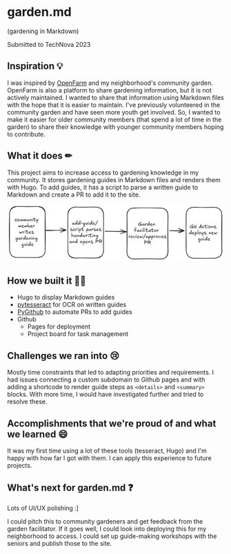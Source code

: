 # garden.md
(gardening in Markdown) 

Submitted to TechNova 2023 

## Inspiration 💡
I was inspired by [OpenFarm](https://openfarm.cc/) and my neighborhood's community garden. OpenFarm is also a platform to share gardening information, but it is not actively maintained. I wanted to share that information using Markdown files with the hope that it is easier to maintain. I've previously volunteered in the community garden and have seen more youth get involved. So, I wanted to make it easier for older community members (that spend a lot of time in the garden) to share their knowledge with younger community members hoping to contribute. 

## What it does ✏
This project aims to increase access to gardening knowledge in my community. It stores gardening guides in Markdown files and renders them with Hugo. To add guides, it has a script to parse a written guide to Markdown and create a PR to add it to the site. 

![garden](content/garden.png)

## How we built it 👷‍♀️
- Hugo to display Markdown guides 
- [pytesseract](https://pypi.org/project/pytesseract/) for OCR on written guides 
- [PyGithub](https://github.com/PyGithub/PyGithub) to automate PRs to add guides  
- Github 
  - Pages for deployment 
  - Project board for task management

## Challenges we ran into 😢
Mostly time constraints that led to adapting priorities and requirements. I had issues connecting a custom subdomain to Github pages and with adding a shortcode to render guide steps as `<details>` and `<summary>` blocks. With more time, I would have investigated further and tried to resolve these. 

## Accomplishments that we're proud of and what we learned 😄
It was my first time using a lot of these tools (tesseract, Hugo) and I'm happy with how far I got with them. I can apply this experience to future projects. 

## What's next for garden.md ❓
Lots of UI/UX polishing :] 

I could pitch this to community gardeners and get feedback from the garden facilitator. If it goes well, I could look into deploying this for my neighborhood to access. I could set up guide-making workshops with the seniors and publish those to the site. 
